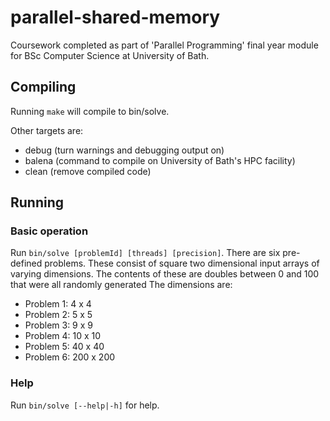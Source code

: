 # parallel-shared-memory

Coursework completed as part of 'Parallel Programming' final year module for BSc Computer Science at University of Bath.

## Compiling
Running ```make``` will compile to bin/solve.

Other targets are:
* debug (turn warnings and debugging output on)
* balena (command to compile on University of Bath's HPC facility)
* clean (remove compiled code)

## Running
### Basic operation
Run ```bin/solve [problemId] [threads] [precision]```. There are six pre-defined problems. These consist of square two dimensional input arrays of varying dimensions. The contents of these are doubles between 0 and 100 that were all randomly generated The dimensions are:
* Problem 1: 4 x 4
* Problem 2: 5 x 5
* Problem 3: 9 x 9
* Problem 4: 10 x 10
* Problem 5: 40 x 40
* Problem 6: 200 x 200

### Help
Run ```bin/solve [--help|-h]``` for help.
